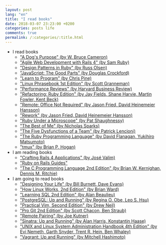 ```yaml
---
layout: post
lang: "en"
title: "I read books"
date: 2018-03-07 23:23:00 +0200
categories: posts life
comments: true
permalink: /:categories/:title.html
---
```


- I read books
  - ["A Dog's Purpose" (by W. Bruce Cameron)](http://www.brucecameron.com/books/a-dog-s-purpose)
  - ["Agile Web Development with Rails 4" (by Sam Ruby)](https://pragprog.com/book/rails4/agile-web-development-with-rails-4)
  - ["Design Patterns in Ruby" (by Russ Olsen)](https://www.amazon.com/Design-Patterns-Ruby-Addison-Wesley-Professional/dp/0321490452)
  - ["JavaScript: The Good Parts" (by Douglas Crockford)](http://shop.oreilly.com/product/9780596517748.do)
  - ["Learn to Program" (by Chris Pine)](https://pine.fm/LearnToProgram)
  - ["Linux Phrasebook 1st Edition" (by Scott Granneman)](https://www.amazon.com/Linux-Phrasebook-Scott-Granneman/dp/0672328380)
  - ["Performance Reviews" (by Harvard Business Review)](https://www.amazon.com/Performance-Reviews-HBR-20-Minute-Manager-ebook/dp/B00O92Q6FS)
  - ["Refactoring: Ruby Edition" (by Jay Fields, Shane Harvie, Martin Fowler, Kent Beck)](https://www.amazon.com/gp/product/0321603508)
  - ["Remote: Office Not Required" (by Jason Fried, David Heinemeier Hansson)](https://37signals.com/remote)
  - ["Rework" (by Jason Fried, David Heinemeier Hansson)](https://37signals.com/rework)
  - ["Ruby Under a Microscope" (by Pat Shaughnessy)](http://patshaughnessy.net/ruby-under-a-microscope)
  - ["The Best of Me" (by Nicholas Sparks)](http://nicholassparks.com/stories/the-best-of-me)
  - ["The Five Dysfunctions of a Team" (by Patrick Lencioni)](https://www.tablegroup.com/books/dysfunctions)
  - ["The Ruby Programming Language" (by David Flanagan, Yukihiro Matsumoto)](http://shop.oreilly.com/product/9780596516178.do)
  - ["tmux" (by Brian P. Hogan)](https://pragprog.com/book/bhtmux/tmux)
- I am reading books
  - ["Crafting Rails 4 Applications" (by José Valim)](https://pragprog.com/book/jvrails2/crafting-rails-4-applications)
  - ["Ruby on Rails Guides"](http://edgeguides.rubyonrails.org)
  - ["The C Programming Language 2nd Edition" (by Brian W. Kernighan, Dennis M. Ritchie)](https://www.amazon.com/Programming-Language-Brian-W-Kernighan/dp/0131103628)
- I am going to read books
  - ["Designing Your Life" (by Bill Burnett, Dave Evans)](https://designingyour.life/the-book)
  - ["How Linux Works, 2nd Edition" (by Brian Ward)](https://www.nostarch.com/howlinuxworks2)
  - ["Learning SQL 2nd Edition" (by Alan Beaulieu)](http://shop.oreilly.com/product/9780596520847.do)
  - ["PostgreSQL: Up and Running" (by Regina O. Obe, Leo S. Hsu)](http://shop.oreilly.com/product/0636920025061.do)
  - ["Practical Vim, Second Edition" (by Drew Neil)](https://pragprog.com/book/dnvim2/practical-vim-second-edition)
  - ["Pro Git 2nd Edition" (by Scott Chacon, Ben Straub)](https://git-scm.com/book/uk/v2)
  - ["Remote Pairing" (by Joe Kutner)](https://pragprog.com/book/jkrp/remote-pairing)
  - ["Sinatra: Up and Running" (by Alan Harris, Konstantin Haase)](http://shop.oreilly.com/product/0636920019664.do)
  - ["UNIX and Linux System Administration Handbook 4th Edition" (by Evi Nemeth, Garth Snyder, Trent R. Hein, Ben Whaley)](https://www.amazon.com/Linux-System-Administration-Handbook-Edition/dp/0131480057)
  - ["Vagrant: Up and Running" (by Mitchell Hashimoto)](http://shop.oreilly.com/product/0636920026358.do)

